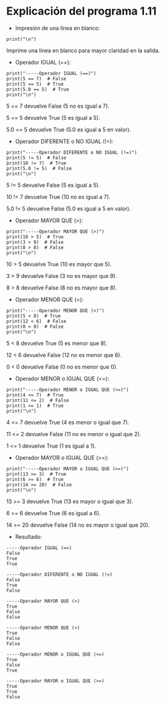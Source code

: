# Explicación del programa 1.11
- Impresión de una línea en blanco:
```
print("\n")
```
Imprime una línea en blanco para mayor claridad en la salida.

- Operador IGUAL (==):
```
print("-----Operador IGUAL (==)")
print(5 == 7)  # False 
print(5 == 5)  # True
print(5.0 == 5)  # True 
print("\n")
```
5 == 7 devuelve False (5 no es igual a 7).

5 == 5 devuelve True (5 es igual a 5).

5.0 == 5 devuelve True (5.0 es igual a 5 en valor).

- Operador DIFERENTE o NO IGUAL (!=):
```
print("-----Operador DIFERENTE o NO IGUAL (!=)")
print(5 != 5)  # False
print(10 != 7)  # True
print(5.0 != 5)  # False
print("\n")
```
5 != 5 devuelve False (5 es igual a 5).

10 != 7 devuelve True (10 no es igual a 7).

5.0 != 5 devuelve False (5.0 es igual a 5 en valor).

- Operador MAYOR QUE (>):
```
print("-----Operador MAYOR QUE (>)")
print(10 > 5)  # True
print(3 > 9)  # False
print(8 > 8)  # False
print("\n")
```
10 > 5 devuelve True (10 es mayor que 5).

3 > 9 devuelve False (3 no es mayor que 9).

8 > 8 devuelve False (8 no es mayor que 8).

- Operador MENOR QUE (<):
```
print("-----Operador MENOR QUE (<)")
print(5 < 8)  # True
print(12 < 6)  # False
print(0 < 0)  # False
print("\n")
```
5 < 8 devuelve True (5 es menor que 8).

12 < 6 devuelve False (12 no es menor que 6).

0 < 0 devuelve False (0 no es menor que 0).

- Operador MENOR o IGUAL QUE (<=):
```
print("-----Operador MENOR o IGUAL QUE (<=)")
print(4 <= 7)  # True
print(11 <= 2)  # False
print(1 <= 1)  # True
print("\n")
```
4 <= 7 devuelve True (4 es menor o igual que 7).

11 <= 2 devuelve False (11 no es menor o igual que 2).

1 <= 1 devuelve True (1 es igual a 1).

- Operador MAYOR o IGUAL QUE (>=):
```
print("-----Operador MAYOR o IGUAL QUE (>=)")
print(13 >= 3)  # True
print(6 >= 6)  # True
print(14 >= 20)  # False
print("\n")
```
13 >= 3 devuelve True (13 es mayor o igual que 3).

6 >= 6 devuelve True (6 es igual a 6).

14 >= 20 devuelve False (14 no es mayor o igual que 20).

- Resultado:
```
-----Operador IGUAL (==)
False
True
True

-----Operador DIFERENTE o NO IGUAL (!=)
False
True
False

-----Operador MAYOR QUE (>)
True
False
False

-----Operador MENOR QUE (<)
True
False
False

-----Operador MENOR o IGUAL QUE (<=)
True
False
True

-----Operador MAYOR o IGUAL QUE (>=)
True
True
False
```
